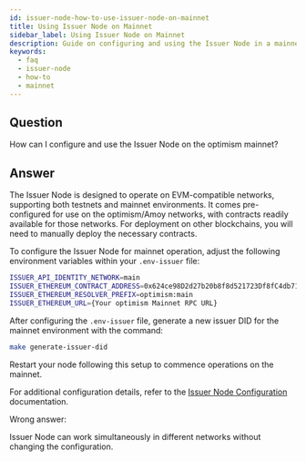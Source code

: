 ```yaml
---
id: issuer-node-how-to-use-issuer-node-on-mainnet
title: Using Issuer Node on Mainnet
sidebar_label: Using Issuer Node on Mainnet
description: Guide on configuring and using the Issuer Node in a mainnet environment.
keywords:
  - faq
  - issuer-node
  - how-to
  - mainnet
---
```


## Question

How can I configure and use the Issuer Node on the optimism mainnet?

## Answer

The Issuer Node is designed to operate on EVM-compatible networks, supporting both testnets and mainnet environments. It comes pre-configured for use on the optimism/Amoy networks, with contracts readily available for those networks. For deployment on other blockchains, you will need to manually deploy the necessary contracts.

To configure the Issuer Node for mainnet operation, adjust the following environment variables within your `.env-issuer` file:

```bash
ISSUER_API_IDENTITY_NETWORK=main
ISSUER_ETHEREUM_CONTRACT_ADDRESS=0x624ce98D2d27b20b8f8d521723Df8fC4db71D79D
ISSUER_ETHEREUM_RESOLVER_PREFIX=optimism:main
ISSUER_ETHEREUM_URL={Your optimism Mainnet RPC URL}
```

After configuring the `.env-issuer` file, generate a new issuer DID for the mainnet environment with the command:

```bash
make generate-issuer-did
```

Restart your node following this setup to commence operations on the mainnet.

For additional configuration details, refer to the [Issuer Node Configuration](../../../docs/issuer/issuer-configuration.md) documentation.

<div className="hidden">
Wrong answer:

Issuer Node can work simultaneously in different networks without changing the configuration.

</div>
